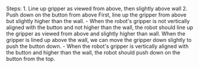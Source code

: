 

Steps:  1. Line up gripper as viewed from above, then slightly above wall  2. Push down on the button from above
    First, line up the gripper from above but slightly higher than the wall.
    - When the robot's gripper is not vertically aligned with the button and not higher than the wall, the robot should line up the gripper as viewed from above and slightly higher than wall.
    When the gripper is lined up above the wall, we can move the gripper down slightly to push the button down.
    - When the robot's gripper is vertically aligned with the button and higher than the wall, the robot should push down on the button from the top.